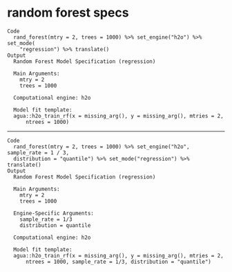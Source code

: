 # random forest specs

    Code
      rand_forest(mtry = 2, trees = 1000) %>% set_engine("h2o") %>% set_mode(
        "regression") %>% translate()
    Output
      Random Forest Model Specification (regression)
      
      Main Arguments:
        mtry = 2
        trees = 1000
      
      Computational engine: h2o 
      
      Model fit template:
      agua::h2o_train_rf(x = missing_arg(), y = missing_arg(), mtries = 2, 
          ntrees = 1000)

---

    Code
      rand_forest(mtry = 2, trees = 1000) %>% set_engine("h2o", sample_rate = 1 / 3,
      distribution = "quantile") %>% set_mode("regression") %>% translate()
    Output
      Random Forest Model Specification (regression)
      
      Main Arguments:
        mtry = 2
        trees = 1000
      
      Engine-Specific Arguments:
        sample_rate = 1/3
        distribution = quantile
      
      Computational engine: h2o 
      
      Model fit template:
      agua::h2o_train_rf(x = missing_arg(), y = missing_arg(), mtries = 2, 
          ntrees = 1000, sample_rate = 1/3, distribution = "quantile")

